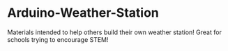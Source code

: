 # Arduino-Weather-Station
Materials intended to help others build their own weather station! Great for schools trying to encourage STEM!
